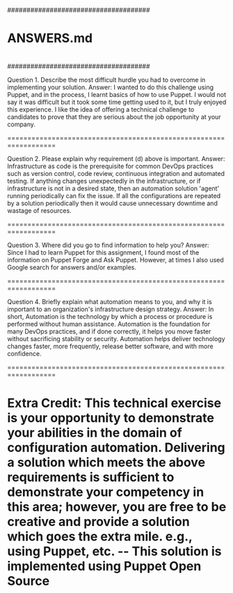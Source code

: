 #####################################
#
#  ANSWERS.md
#
#####################################

Question 1. Describe the most difficult hurdle you had to overcome in implementing your solution.
        Answer: I wanted to do this challenge using Puppet, and in the process, I learnt basics of how to use Puppet. I would not say it was difficult but it took some time getting used to it, but I truly enjoyed this experience. I like the idea of offering a technical challenge to candidates to prove that they are serious about the job opportunity at your company.

==================================================================

Question 2. Please explain why requirement (d) above is important.
        Answer: Infrastructure as code is the prerequisite for common DevOps practices such as version control, code review, continuous integration and automated testing. If anything changes unexpectedly in the infrastructure, or if infrastructure is not in a desired state, then an automation solution 'agent' running periodically can fix the issue. If all the configurations are repeated by a solution periodically then it would cause unnecessary downtime and wastage of resources.

==================================================================

Question 3. Where did you go to find information to help you?
        Answer: Since I had to learn Puppet for this assignment, I found most of the information on Puppet Forge and Ask Puppet. However, at times I also used Google search for answers and/or examples.

==================================================================

Question 4. Briefly explain what automation means to you, and why it is important to an organization's infrastructure design strategy.
        Answer: In short, Automation is the technology by which a process or procedure is performed without human assistance. Automation is the foundation for many DevOps practices, and if done correctly, it helps you move faster without sacrificing stability or security. Automation helps deliver technology changes faster, more frequently, release better software, and with more confidence.

==================================================================

Extra Credit: 
This technical exercise is your opportunity to demonstrate your abilities in the domain of configuration automation. Delivering a solution which meets the above requirements is sufficient to demonstrate your competency in this area; however, you are free to be creative and provide a solution which goes the extra mile. e.g., using Puppet, etc.
    -- This solution is implemented using Puppet Open Source
==================================================================
